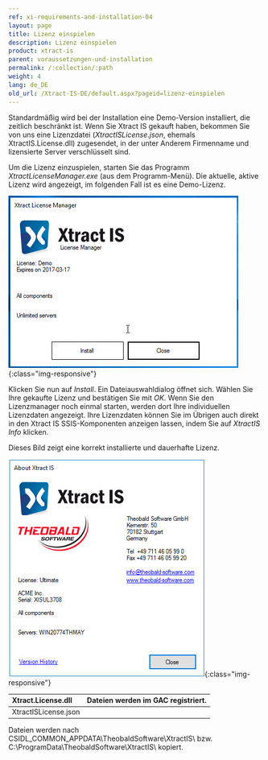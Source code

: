 ```yaml
---
ref: xi-requirements-and-installation-04
layout: page
title: Lizenz einspielen
description: Lizenz einspielen
product: xtract-is
parent: voraussetzungen-und-installation
permalink: /:collection/:path
weight: 4
lang: de_DE
old_url: /Xtract-IS-DE/default.aspx?pageid=lizenz-einspielen
---
```


Standardmäßig wird bei der Installation eine Demo-Version installiert, die zeitlich beschränkt ist. 
Wenn Sie Xtract IS gekauft haben, bekommen Sie von uns eine Lizenzdatei (*XtractISLicense.json*, ehemals 
XtractIS.License.dll) zugesendet, in der unter Anderem Firmenname und lizensierte Server verschlüsselt sind.

Um die Lizenz einzuspielen, starten Sie das Programm *XtractLicenseManager.exe* (aus dem Programm-Menü). 
Die aktuelle, aktive Lizenz wird angezeigt, im folgenden Fall ist es eine Demo-Lizenz.

![XIS-License-Manager](/img/content/XIS-License-Manager.jpg){:class="img-responsive"}

Klicken Sie nun auf *Install*. Ein Dateiauswahldialog öffnet sich. Wählen Sie Ihre gekaufte Lizenz und bestätigen Sie mit *OK*. Wenn Sie den Lizenzmanager noch einmal starten, werden dort Ihre individuellen Lizenzdaten angezeigt. Ihre Lizenzdaten können Sie im Übrigen auch direkt in den Xtract IS SSIS-Komponenten anzeigen lassen, indem Sie auf *XtractIS Info* klicken.

Dieses Bild zeigt eine korrekt installierte und dauerhafte Lizenz.

![XIS_License_Info](/img/content/XIS_License_Info.jpg){:class="img-responsive"}

|Xtract.License.dll |  Dateien werden im GAC registriert. |
|:--|:--|
| XtractISLicense.json | 
 
 Dateien werden nach CSIDL_COMMON_APPDATA\TheobaldSoftware\XtractIS\ bzw. <br>C:\ProgramData\TheobaldSoftware\XtractIS\ kopiert.

<!--stackedit_data:
eyJoaXN0b3J5IjpbLTExMjQ1MjAxN119
-->